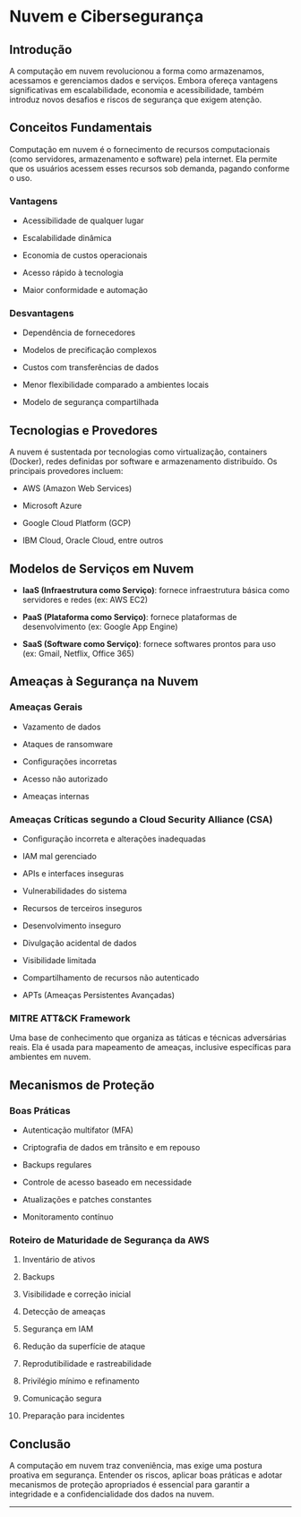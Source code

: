   

# Nuvem e Cibersegurança

  

## Introdução

  

A computação em nuvem revolucionou a forma como armazenamos, acessamos e gerenciamos dados e serviços. Embora ofereça vantagens significativas em escalabilidade, economia e acessibilidade, também introduz novos desafios e riscos de segurança que exigem atenção.

  

## Conceitos Fundamentais

  

Computação em nuvem é o fornecimento de recursos computacionais (como servidores, armazenamento e software) pela internet. Ela permite que os usuários acessem esses recursos sob demanda, pagando conforme o uso.

  

### Vantagens

  

- Acessibilidade de qualquer lugar

- Escalabilidade dinâmica

- Economia de custos operacionais

- Acesso rápido à tecnologia

- Maior conformidade e automação

  

### Desvantagens

  

- Dependência de fornecedores

- Modelos de precificação complexos

- Custos com transferências de dados

- Menor flexibilidade comparado a ambientes locais

- Modelo de segurança compartilhada

  

## Tecnologias e Provedores

  

A nuvem é sustentada por tecnologias como virtualização, containers (Docker), redes definidas por software e armazenamento distribuído. Os principais provedores incluem:

  

- AWS (Amazon Web Services)

- Microsoft Azure

- Google Cloud Platform (GCP)

- IBM Cloud, Oracle Cloud, entre outros

  

## Modelos de Serviços em Nuvem

  

- **IaaS (Infraestrutura como Serviço)**: fornece infraestrutura básica como servidores e redes (ex: AWS EC2)

- **PaaS (Plataforma como Serviço)**: fornece plataformas de desenvolvimento (ex: Google App Engine)

- **SaaS (Software como Serviço)**: fornece softwares prontos para uso (ex: Gmail, Netflix, Office 365)

  

## Ameaças à Segurança na Nuvem

  

### Ameaças Gerais

  

- Vazamento de dados

- Ataques de ransomware

- Configurações incorretas

- Acesso não autorizado

- Ameaças internas

  

### Ameaças Críticas segundo a Cloud Security Alliance (CSA)

  

- Configuração incorreta e alterações inadequadas

- IAM mal gerenciado

- APIs e interfaces inseguras

- Vulnerabilidades do sistema

- Recursos de terceiros inseguros

- Desenvolvimento inseguro

- Divulgação acidental de dados

- Visibilidade limitada

- Compartilhamento de recursos não autenticado

- APTs (Ameaças Persistentes Avançadas)

  

### MITRE ATT&CK Framework

  

Uma base de conhecimento que organiza as táticas e técnicas adversárias reais. Ela é usada para mapeamento de ameaças, inclusive específicas para ambientes em nuvem.

  

## Mecanismos de Proteção

  

### Boas Práticas

  

- Autenticação multifator (MFA)

- Criptografia de dados em trânsito e em repouso

- Backups regulares

- Controle de acesso baseado em necessidade

- Atualizações e patches constantes

- Monitoramento contínuo

  

### Roteiro de Maturidade de Segurança da AWS

  

1. Inventário de ativos

2. Backups

3. Visibilidade e correção inicial

4. Detecção de ameaças

5. Segurança em IAM

6. Redução da superfície de ataque

7. Reprodutibilidade e rastreabilidade

8. Privilégio mínimo e refinamento

9. Comunicação segura

10. Preparação para incidentes

  

## Conclusão

  

A computação em nuvem traz conveniência, mas exige uma postura proativa em segurança. Entender os riscos, aplicar boas práticas e adotar mecanismos de proteção apropriados é essencial para garantir a integridade e a confidencialidade dos dados na nuvem.

  

---